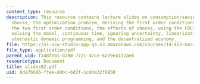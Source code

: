 ```yaml
---
content_type: resource
description: This resource contains lecture slides on consumption/saving and productivity
  shocks, the optimization problem, deriving the first order conditions, interpreting
  the two first order conditions, the effects of shocks, using the FOCs and intuition,
  solving the model, continuous time, ignoring uncertainty, linearization or log linearization,
  stochastic dynamic programming, and the decentralized economy.
file: https://ol-ocw-studio-app-qa.s3.amazonaws.com/courses/14-452-macroeconomic-theory-ii-spring-2007/8da7b686ffeed4bc6d2f1cd4a32f6950_slides02.pdf
file_type: application/pdf
parent_uid: f148feb1-d280-7721-47ce-6279e4112ae6
resourcetype: Document
title: slides02.pdf
uid: 8da7b686-ffee-d4bc-6d2f-1cd4a32f6950
---
```

